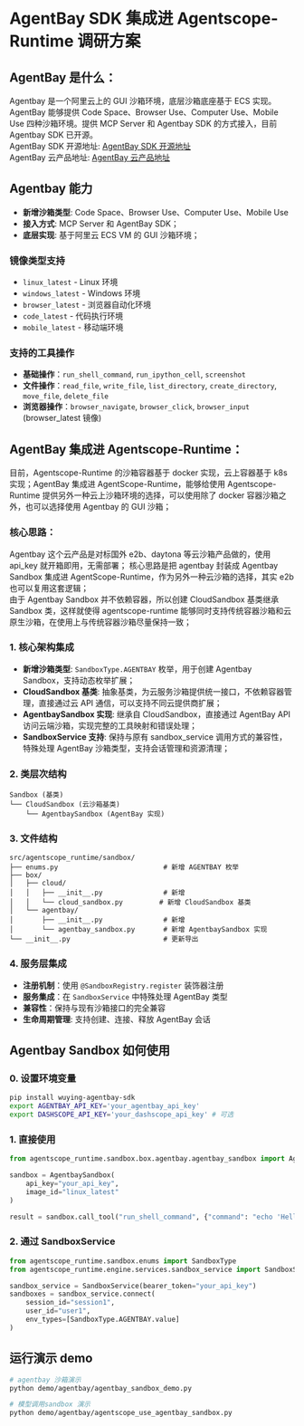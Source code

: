 # AgentBay SDK 集成进 Agentscope-Runtime 调研方案

## AgentBay 是什么：

Agentbay 是一个阿里云上的 GUI 沙箱环境，底层沙箱底座基于 ECS 实现。
AgentBay 能够提供 Code Space、Browser Use、Computer Use、Mobile Use 四种沙箱环境。提供 MCP Server 和 Agentbay SDK 的方式接入，目前 Agentbay SDK 已开源。  
AgentBay SDK 开源地址: [AgentBay SDK 开源地址](https://github.com/aliyun/wuying-agentbay-sdk)  
AgentBay 云产品地址: [AgentBay 云产品地址](https://www.aliyun.com/product/agentbay)

## Agentbay 能力

- **新增沙箱类型**: Code Space、Browser Use、Computer Use、Mobile Use
- **接入方式**: MCP Server 和 AgentBay SDK；
- **底层实现**: 基于阿里云 ECS VM 的 GUI 沙箱环境；

### 镜像类型支持

- `linux_latest` - Linux 环境
- `windows_latest` - Windows 环境
- `browser_latest` - 浏览器自动化环境
- `code_latest` - 代码执行环境
- `mobile_latest` - 移动端环境

### 支持的工具操作

- **基础操作**：`run_shell_command`, `run_ipython_cell`, `screenshot`
- **文件操作**：`read_file`, `write_file`, `list_directory`, `create_directory`, `move_file`, `delete_file`
- **浏览器操作**：`browser_navigate`, `browser_click`, `browser_input` (browser_latest 镜像)

## AgentBay 集成进 Agentscope-Runtime：

目前，Agentscope-Runtime 的沙箱容器基于 docker 实现，云上容器基于 k8s 实现；AgentBay 集成进 AgentScope-Runtime，能够给使用 Agentscope-Runtime 提供另外一种云上沙箱环境的选择，可以使用除了 docker 容器沙箱之外，也可以选择使用 Agentbay 的 GUI 沙箱；

### 核心思路：

Agentbay 这个云产品是对标国外 e2b、daytona 等云沙箱产品做的，使用 api_key 就开箱即用，无需部署；
核心思路是把 agentbay 封装成 Agentbay Sandbox 集成进 AgentScope-Runtime，作为另外一种云沙箱的选择，其实 e2b 也可以复用这套逻辑；  
由于 Agentbay Sandbox 并不依赖容器，所以创建 CloudSandbox 基类继承 Sandbox 类，这样就使得 agentscope-runtime 能够同时支持传统容器沙箱和云原生沙箱，在使用上与传统容器沙箱尽量保持一致；

### 1. 核心架构集成

- **新增沙箱类型**: `SandboxType.AGENTBAY` 枚举，用于创建 Agentbay Sandbox，支持动态枚举扩展；
- **CloudSandbox 基类**: 抽象基类，为云服务沙箱提供统一接口，不依赖容器管理，直接通过云 API 通信，可以支持不同云提供商扩展；
- **AgentbaySandbox 实现**: 继承自 CloudSandbox，直接通过 AgentBay API 访问云端沙箱，实现完整的工具映射和错误处理；
- **SandboxService 支持**: 保持与原有 sandbox_service 调用方式的兼容性，特殊处理 AgentBay 沙箱类型，支持会话管理和资源清理；

### 2. 类层次结构

```
Sandbox (基类)
└── CloudSandbox (云沙箱基类)
    └── AgentbaySandbox (AgentBay 实现)
```

### 3. 文件结构

```
src/agentscope_runtime/sandbox/
├── enums.py                          # 新增 AGENTBAY 枚举
├── box/
│   ├── cloud/
│   │   ├── __init__.py               # 新增
│   │   └── cloud_sandbox.py         # 新增 CloudSandbox 基类
│   └── agentbay/
│       ├── __init__.py               # 新增
│       └── agentbay_sandbox.py       # 新增 AgentbaySandbox 实现
└── __init__.py                       # 更新导出
```

### 4. 服务层集成

- **注册机制**：使用 `@SandboxRegistry.register` 装饰器注册
- **服务集成**：在 `SandboxService` 中特殊处理 AgentBay 类型
- **兼容性**：保持与现有沙箱接口的完全兼容
- **生命周期管理**: 支持创建、连接、释放 AgentBay 会话

## Agentbay Sandbox 如何使用

### 0. 设置环境变量

```bash
pip install wuying-agentbay-sdk
export AGENTBAY_API_KEY='your_agentbay_api_key'
export DASHSCOPE_API_KEY='your_dashscope_api_key' # 可选
```

### 1. 直接使用

```python
from agentscope_runtime.sandbox.box.agentbay.agentbay_sandbox import AgentbaySandbox

sandbox = AgentbaySandbox(
    api_key="your_api_key",
    image_id="linux_latest"
)

result = sandbox.call_tool("run_shell_command", {"command": "echo 'Hello'"})
```

### 2. 通过 SandboxService

```python
from agentscope_runtime.sandbox.enums import SandboxType
from agentscope_runtime.engine.services.sandbox_service import SandboxService

sandbox_service = SandboxService(bearer_token="your_api_key")
sandboxes = sandbox_service.connect(
    session_id="session1",
    user_id="user1",
    env_types=[SandboxType.AGENTBAY.value]
)
```

## 运行演示 demo

```bash
# agentbay 沙箱演示
python demo/agentbay/agentbay_sandbox_demo.py

# 模型调用sandbox 演示
python demo/agentbay/agentscope_use_agentbay_sandbox.py

```
